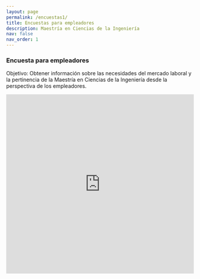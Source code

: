 ```yaml
---
layout: page
permalink: /encuestas1/
title: Encuestas para empleadores
description: Maestría en Ciencias de la Ingeniería
nav: false
nav_order: 1
---
```


### Encuesta para empleadores

Objetivo: Obtener información sobre las necesidades del mercado laboral y la pertinencia de la Maestría en Ciencias de la Ingeniería desde la perspectiva de los empleadores.

<iframe width="640px" height="480px" src="https://forms.office.com/Pages/ResponsePage.aspx?id=y1jm2P_6VUyB-AXvC5vUbKT3YTvvN1tKvjmLKqHNWhZURUIyVEJJWjBGVUdHMDQ4Q0pHTVBLVDNJUS4u&embed=true" frameborder="0" marginwidth="0" marginheight="0" style="border: none; max-width:100%; max-height:100vh" allowfullscreen webkitallowfullscreen mozallowfullscreen msallowfullscreen> </iframe>